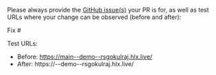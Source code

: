 Please always provide the [GitHub issue(s)](../issues) your PR is for, as well as test URLs where your change can be observed (before and after):

Fix #<gh-issue-id>

Test URLs:
- Before: https://main--demo--rsgokulraj.hlx.live/
- After: https://<branch>--demo--rsgokulraj.hlx.live/
